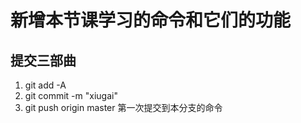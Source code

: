 # 新增本节课学习的命令和它们的功能

## 提交三部曲

1. git add -A
1. git commit -m "xiugai"
1. git push origin master 第一次提交到本分支的命令